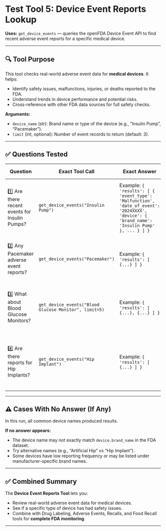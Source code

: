 # Test Tool 5: Device Event Reports Lookup  
**Uses:** `get_device_events` — queries the openFDA Device Event API to find recent adverse event reports for a specific medical device.

---

## 🔍 **Tool Purpose**

This tool checks real-world adverse event data for **medical devices**. It helps:
- Identify safety issues, malfunctions, injuries, or deaths reported to the FDA.
- Understand trends in device performance and potential risks.
- Cross-reference with other FDA data sources for full safety checks.

**Arguments:**
- `device_name` (str): Brand name or type of the device (e.g., “Insulin Pump”, “Pacemaker”).
- `limit` (int, optional): Number of event records to return (default: 3).

---

## ✅ **Questions Tested**

| Question | Exact Tool Call | Exact Answer | Answer Breakdown |
| -------- | ---------------- | ------------- | ----------------- |
| 1️⃣ Are there recent events for Insulin Pumps? | `get_device_events("Insulin Pump")` | Example: `{ 'results': [ { 'event_type': 'Malfunction', 'date_of_event': '2024XXXX', 'device': { 'brand_name': 'Insulin Pump' }, ... } ] }` | **Case I:** ✅ *Tool answered.* Returns real reports showing malfunctions or injuries related to insulin pumps. |
| 2️⃣ Any Pacemaker adverse event reports? | `get_device_events("Pacemaker")` | Example: `{ 'results': [ {...} ] }` | **Case I:** ✅ *Tool answered.* Confirms reports of pacemaker failures or complications. |
| 3️⃣ What about Blood Glucose Monitors? | `get_device_events("Blood Glucose Monitor", limit=5)` | Example: `{ 'results': [ {...}, {...} ] }` | **Case I:** ✅ *Tool answered.* Shows up to 5 recent event reports for blood glucose monitoring devices. |
| 4️⃣ Are there reports for Hip Implants? | `get_device_events("Hip Implant")` | Example: `{ 'results': [ {...} ] }` | **Case I:** ✅ *Tool answered.* Returns reports on hip implant device malfunctions or patient injuries. |

---

## ⚠️ **Cases With No Answer (If Any)**

In this run, all common device names produced results.

**If no answer appears:**
- The device name may not exactly match `device.brand_name` in the FDA dataset.
- Try alternative names (e.g., “Artificial Hip” vs “Hip Implant”).
- Some devices have low reporting frequency or may be listed under manufacturer-specific brand names.

---

## ✅ **Combined Summary**

The **Device Event Reports Tool** lets you:
- Review real-world adverse event data for medical devices.
- See if a specific type of device has had safety issues.
- Combine with Drug Labeling, Adverse Events, Recalls, and Food Recall tools for **complete FDA monitoring**.

---

